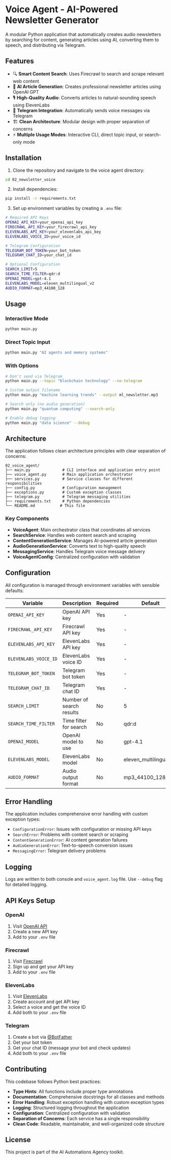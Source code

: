 # Voice Agent - AI-Powered Newsletter Generator

A modular Python application that automatically creates audio newsletters by searching for content, generating articles using AI, converting them to speech, and distributing via Telegram.

## Features

- 🔍 **Smart Content Search**: Uses Firecrawl to search and scrape relevant web content
- 🤖 **AI Article Generation**: Creates professional newsletter articles using OpenAI GPT
- 🎙️ **High-Quality Audio**: Converts articles to natural-sounding speech using ElevenLabs
- 📱 **Telegram Integration**: Automatically sends voice messages via Telegram
- 🏗️ **Clean Architecture**: Modular design with proper separation of concerns
- ⚡ **Multiple Usage Modes**: Interactive CLI, direct topic input, or search-only mode

## Installation

1. Clone the repository and navigate to the voice agent directory:
```bash
cd 02_newsletter_voice
```

2. Install dependencies:
```bash
pip install -r requirements.txt
```

3. Set up environment variables by creating a `.env` file:
```bash
# Required API Keys
OPENAI_API_KEY=your_openai_api_key
FIRECRAWL_API_KEY=your_firecrawl_api_key
ELEVENLABS_API_KEY=your_elevenlabs_api_key
ELEVENLABS_VOICE_ID=your_voice_id

# Telegram Configuration
TELEGRAM_BOT_TOKEN=your_bot_token
TELEGRAM_CHAT_ID=your_chat_id

# Optional Configuration
SEARCH_LIMIT=5
SEARCH_TIME_FILTER=qdr:d
OPENAI_MODEL=gpt-4.1
ELEVENLABS_MODEL=eleven_multilingual_v2
AUDIO_FORMAT=mp3_44100_128
```

## Usage

### Interactive Mode
```bash
python main.py
```

### Direct Topic Input
```bash
python main.py "AI agents and memory systems"
```

### With Options
```bash
# Don't send via Telegram
python main.py --topic "blockchain technology" --no-telegram

# Custom output filename
python main.py "machine learning trends" --output ml_newsletter.mp3

# Search only (no audio generation)
python main.py "quantum computing" --search-only

# Enable debug logging
python main.py "data science" --debug
```

## Architecture

The application follows clean architecture principles with clear separation of concerns:

```
02_voice_agent/
├── main.py              # CLI interface and application entry point
├── voice_agent.py       # Main application orchestrator
├── services.py          # Service classes for different responsibilities
├── config.py            # Configuration management
├── exceptions.py        # Custom exception classes
├── telegram.py          # Telegram messaging utilities
├── requirements.txt     # Python dependencies
└── README.md           # This file
```

### Key Components

- **VoiceAgent**: Main orchestrator class that coordinates all services
- **SearchService**: Handles web content search and scraping
- **ContentGenerationService**: Manages AI-powered article generation
- **AudioGenerationService**: Converts text to high-quality speech
- **MessagingService**: Handles Telegram voice message delivery
- **VoiceAgentConfig**: Centralized configuration with validation

## Configuration

All configuration is managed through environment variables with sensible defaults:

| Variable | Description | Required | Default |
|----------|-------------|----------|---------|
| `OPENAI_API_KEY` | OpenAI API key | Yes | - |
| `FIRECRAWL_API_KEY` | Firecrawl API key | Yes | - |
| `ELEVENLABS_API_KEY` | ElevenLabs API key | Yes | - |
| `ELEVENLABS_VOICE_ID` | ElevenLabs voice ID | Yes | - |
| `TELEGRAM_BOT_TOKEN` | Telegram bot token | Yes | - |
| `TELEGRAM_CHAT_ID` | Telegram chat ID | Yes | - |
| `SEARCH_LIMIT` | Number of search results | No | 5 |
| `SEARCH_TIME_FILTER` | Time filter for search | No | qdr:d |
| `OPENAI_MODEL` | OpenAI model to use | No | gpt-4.1 |
| `ELEVENLABS_MODEL` | ElevenLabs model | No | eleven_multilingual_v2 |
| `AUDIO_FORMAT` | Audio output format | No | mp3_44100_128 |

## Error Handling

The application includes comprehensive error handling with custom exception types:

- `ConfigurationError`: Issues with configuration or missing API keys
- `SearchError`: Problems with content search or scraping
- `ContentGenerationError`: AI content generation failures
- `AudioGenerationError`: Text-to-speech conversion issues
- `MessagingError`: Telegram delivery problems

## Logging

Logs are written to both console and `voice_agent.log` file. Use `--debug` flag for detailed logging.

## API Keys Setup

### OpenAI
1. Visit [OpenAI API](https://platform.openai.com/api-keys)
2. Create a new API key
3. Add to your `.env` file

### Firecrawl
1. Visit [Firecrawl](https://firecrawl.dev)
2. Sign up and get your API key
3. Add to your `.env` file

### ElevenLabs
1. Visit [ElevenLabs](https://elevenlabs.io)
2. Create account and get API key
3. Select a voice and get the voice ID
4. Add both to your `.env` file

### Telegram
1. Create a bot via [@BotFather](https://t.me/botfather)
2. Get your bot token
3. Get your chat ID (message your bot and check updates)
4. Add both to your `.env` file

## Contributing

This codebase follows Python best practices:

- **Type Hints**: All functions include proper type annotations
- **Documentation**: Comprehensive docstrings for all classes and methods
- **Error Handling**: Robust exception handling with custom exception types
- **Logging**: Structured logging throughout the application
- **Configuration**: Centralized configuration with validation
- **Separation of Concerns**: Each service has a single responsibility
- **Clean Code**: Readable, maintainable, and well-organized code structure

## License

This project is part of the AI Automations Agency toolkit. 